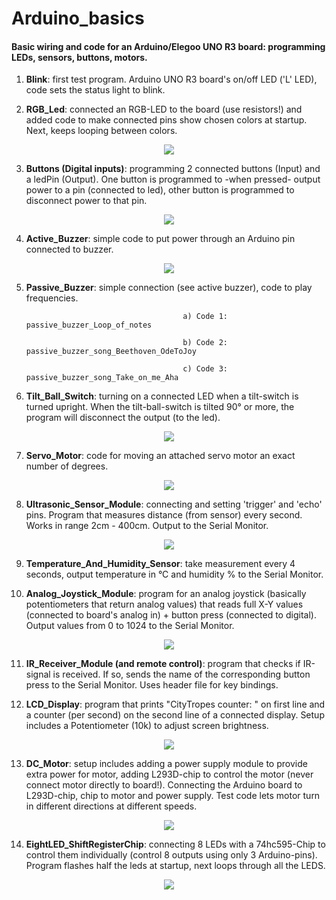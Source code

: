 # Arduino_basics
#### Basic wiring and code for an Arduino/Elegoo UNO R3 board: programming LEDs, sensors, buttons, motors. <br>

1. **Blink**: first test program. Arduino UNO R3 board's on/off LED ('L' LED), code sets the status light to blink.

2. **RGB_Led**: connected an RGB-LED to the board (use resistors!) and added code to make connected pins show chosen colors at startup.  Next, keeps looping between colors.

<p align="center">
  <img src="https://github.com/CityTropes/Arduino_basics/blob/315148d21e06229a31a48aca6f53778b0a4823cc/media/rgb_connected.png" />
</p>
  
3. **Buttons (Digital inputs)**: programming 2 connected buttons (Input) and a ledPin (Output). One button is programmed to -when pressed- output power to a pin (connected to led), other button is programmed to disconnect power to that pin.

<p align="center">
  <img src="https://github.com/CityTropes/Arduino_basics/blob/2b858fea2df94c348802aa8320c6d2ca78dca4c0/media/two_buttons.png" />
</p>

4. **Active_Buzzer**: simple code to put power through an Arduino pin connected to buzzer.

<p align="center">
  <img src="https://github.com/CityTropes/Arduino_basics/blob/2b858fea2df94c348802aa8320c6d2ca78dca4c0/media/passive_buzzer.png" />
</p>

5. **Passive_Buzzer**: simple connection (see active buzzer), code to play frequencies. 

                                          a) Code 1: passive_buzzer_Loop_of_notes
    
                                          b) Code 2: passive_buzzer_song_Beethoven_OdeToJoy
    
                                          c) Code 3: passive_buzzer_song_Take_on_me_Aha 
  
      
6. **Tilt_Ball_Switch**: turning on a connected LED when a tilt-switch is turned upright. When the tilt-ball-switch is tilted 90° or more, the program will disconnect the output (to the led).

<p align="center">
  <img src="https://github.com/CityTropes/Arduino_basics/blob/2b858fea2df94c348802aa8320c6d2ca78dca4c0/media/tilt_ball_switch.png" />
</p>

7. **Servo_Motor**: code for moving an attached servo motor an exact number of degrees.

<p align="center">
  <img src="https://github.com/CityTropes/Arduino_basics/blob/2b858fea2df94c348802aa8320c6d2ca78dca4c0/media/servo_motor.png" />
</p>

8. **Ultrasonic_Sensor_Module**: connecting and setting 'trigger' and 'echo' pins. Program that measures distance (from sensor) every second. Works in range 2cm - 400cm. Output to the Serial Monitor.

<p align="center">
  <img src="https://github.com/CityTropes/Arduino_basics/blob/315148d21e06229a31a48aca6f53778b0a4823cc/media/ultrasonic_sensor.png" />
</p>

9. **Temperature_And_Humidity_Sensor**: take measurement every 4 seconds, output temperature in °C and humidity % to the Serial Monitor.

10. **Analog_Joystick_Module**: program for an analog joystick (basically potentiometers that return analog values) that reads full X-Y values (connected to board's analog in) + button press (connected to digital). Output values from 0 to 1024 to the Serial Monitor.

<p align="center">
  <img src="https://github.com/CityTropes/Arduino_basics/blob/2b858fea2df94c348802aa8320c6d2ca78dca4c0/media/joystick.jpg" />
</p>

11. **IR_Receiver_Module (and remote control)**: program that checks if IR-signal is received. If so, sends the name of the corresponding button press to the Serial Monitor. Uses header file for key bindings.

12. **LCD_Display**: program that prints "CityTropes counter: " on first line and a counter (per second) on the second line of a connected display. Setup includes a Potentiometer (10k) to adjust screen brightness.

<p align="center">
  <img src="https://github.com/CityTropes/Arduino_basics/blob/315148d21e06229a31a48aca6f53778b0a4823cc/media/lcd_display.png" />
</p>

13. **DC_Motor**: setup includes adding a power supply module to provide extra power for motor, adding L293D-chip to control the motor (never connect motor directly to board!). Connecting the Arduino board to L293D-chip, chip to motor and power supply. Test code lets motor turn in different directions at different speeds. 

<p align="center">
  <img src="https://github.com/CityTropes/Arduino_basics/blob/315148d21e06229a31a48aca6f53778b0a4823cc/media/motor_and_power_supply_module.png" />
</p>

14. **EightLED_ShiftRegisterChip**: connecting 8 LEDs with a 74hc595-Chip to control them individually (control 8 outputs using only 3 Arduino-pins). Program flashes half the leds at startup, next loops through all the LEDS.

<p align="center">
  <img src="https://github.com/CityTropes/Arduino_basics/blob/315148d21e06229a31a48aca6f53778b0a4823cc/media/eight_led_via_chip.png" />
</p>
<br>
